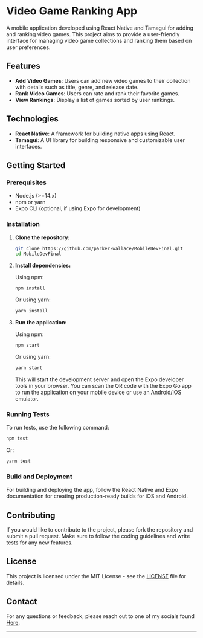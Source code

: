 # Video Game Ranking App

A mobile application developed using React Native and Tamagui for adding and ranking video games. This project aims to provide a user-friendly interface for managing video game collections and ranking them based on user preferences.

## Features

- **Add Video Games**: Users can add new video games to their collection with details such as title, genre, and release date.
- **Rank Video Games**: Users can rate and rank their favorite games.
- **View Rankings**: Display a list of games sorted by user rankings.

## Technologies

- **React Native**: A framework for building native apps using React.
- **Tamagui**: A UI library for building responsive and customizable user interfaces.

## Getting Started

### Prerequisites

- Node.js (>=14.x)
- npm or yarn
- Expo CLI (optional, if using Expo for development)

### Installation

1. **Clone the repository:**

   ```bash
   git clone https://github.com/parker-wallace/MobileDevFinal.git
   cd MobileDevFinal
   ```

2. **Install dependencies:**

   Using npm:

   ```bash
   npm install
   ```

   Or using yarn:

   ```bash
   yarn install
   ```

3. **Run the application:**

   Using npm:

   ```bash
   npm start
   ```

   Or using yarn:

   ```bash
   yarn start
   ```

   This will start the development server and open the Expo developer tools in your browser. You can scan the QR code with the Expo Go app to run the application on your mobile device or use an Android/iOS emulator.

### Running Tests

To run tests, use the following command:

```bash
npm test
```

Or:

```bash
yarn test
```

### Build and Deployment

For building and deploying the app, follow the React Native and Expo documentation for creating production-ready builds for iOS and Android.

## Contributing

If you would like to contribute to the project, please fork the repository and submit a pull request. Make sure to follow the coding guidelines and write tests for any new features.

## License

This project is licensed under the MIT License - see the [LICENSE](LICENSE) file for details.

## Contact

For any questions or feedback, please reach out to one of my socials found [Here](https://github.com/Parker-Wallace).

---